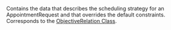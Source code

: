 Contains the data that describes the scheduling strategy for an AppointmentRequest and that overrides the default constraints. 
Corresponds to the [ObjectiveRelation Class](https://msdn.microsoft.com/library/microsoft.crm.sdk.messages.objectiverelation.aspx).
